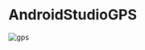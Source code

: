 # AndroidStudioGPS

![gps](https://user-images.githubusercontent.com/33719287/51273519-f2979d00-19dd-11e9-838a-0ef8e309f417.png)
